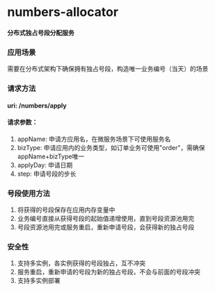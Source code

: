 # numbers-allocator
#### 分布式独占号段分配服务
### 应用场景
需要在分布式架构下确保拥有独占号段，构造唯一业务编号（当天）的场景
### 请求方法
#### uri: /numbers/apply
#### 请求参数：
1. appName: 申请方应用名，在微服务场景下可使用服务名
2. bizType: 申请应用内的业务类型，如订单业务可使用"order"，需确保appName+bizType唯一
3. applyDay: 申请日期
3. step: 申请号段的步长
### 号段使用方法
1. 将获得的号段保存在应用内存变量中
2. 业务编号直接从获得号段的起始值递增使用，直到号段资源池用完
3. 号段资源池用完或服务重启，重新申请号段，会获得新的独占号段
### 安全性
1. 支持多实例，各实例获得的号段独占，互不冲突
2. 服务重启，重新申请的号段为新的独占号段，不会与前面的号段冲突
3. 支持多实例部署